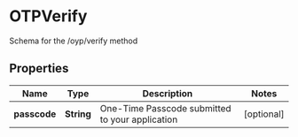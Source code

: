 

# OTPVerify

Schema for the /oyp/verify method

## Properties

| Name | Type | Description | Notes |
|------------ | ------------- | ------------- | -------------|
|**passcode** | **String** | One-Time Passcode submitted to your application |  [optional] |



